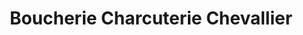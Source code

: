 ---
title: "Boucherie Charcuterie Chevallier"
url: /roquebilliere/boucherie-charcuterie-chevallier/
shop: boucherie
---